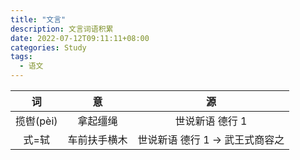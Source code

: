 ```yaml
---
title: "文言"
description: 文言词语积累
date: 2022-07-12T09:11:11+08:00
categories: Study
tags:
  - 语文
---
```


|    词     |      意      |               源                |
| :-------: | :----------: | :-----------------------------: |
| 揽辔(pèi) |   拿起缰绳   |         世说新语 德行 1         |
|   式=轼   | 车前扶手横木 | 世说新语 德行 1 -> 武王式商容之 |
